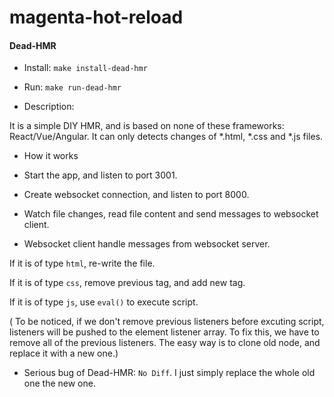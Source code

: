 # magenta-hot-reload

#### Dead-HMR
* Install: `make install-dead-hmr`

* Run: `make run-dead-hmr`

* Description:

It is a simple DIY HMR, and is based on none of these frameworks: React/Vue/Angular. It can only detects changes of *.html, *.css and *.js files.

* How it works

- Start the app, and listen to port 3001.

- Create websocket connection, and listen to port 8000.

- Watch file changes, read file content and send messages to websocket client.

- Websocket client handle messages from websocket server.

If it is of type `html`, re-write the file.

If it is of type `css`, remove previous <link> tag, and add new <link> tag.

If it is of type `js`, use `eval()` to execute script.

( To be noticed, if we don't remove previous listeners before excuting script, listeners will be pushed to the element listener array. To fix this, we have to remove all of the previous listeners. The easy way is to clone old node, and replace it with a new one.)

* Serious bug of Dead-HMR: `No Diff`. I just simply replace the whole old one the new one.
